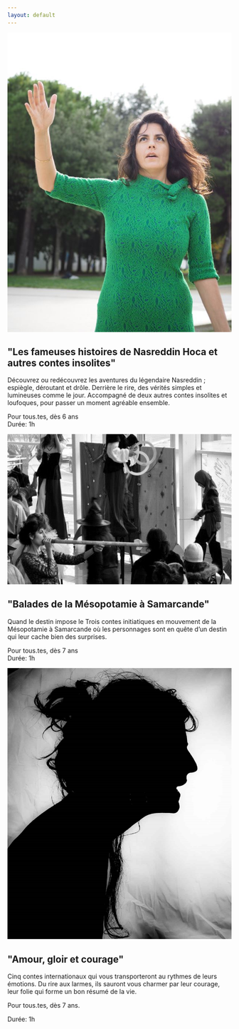 ```yaml
---
layout: default
---
```


<div class="spe">
<div class="un">
<img
src="./photo/PA250098.JPG"
alt="Affiche du spectacle"
class="img-un"
/>
</div>
<div class="deux">
<h2 class="titre-un">
"Les fameuses histoires de Nasreddin Hoca et autres contes insolites"
</h2>
<p>
Découvrez ou redécouvrez les aventures du légendaire Nasreddin ;
<br />
espiègle, déroutant et drôle. Derrière le rire, des vérités simples et
lumineuses comme le jour. Accompagné de deux autres contes insolites
et loufoques, pour passer un moment agréable ensemble.
</p>
<p>
Pour tous.tes, dès 6 ans <br />
Durée: 1h
</p>
</div>
<div class="trois">
<img
src="./photo/mo.jpg"
alt="Affiche du spectacle"
class="img-deux"
/>
</div>
<div class="quatre">
<h2 class="titre-deux">"Balades de la Mésopotamie à Samarcande"</h2>
<p>
Quand le destin impose le Trois contes initiatiques en mouvement de la
Mésopotamie à Samarcande où les personnages sont en quête d’un destin
qui leur cache bien des surprises.
</p>
<p>
Pour tous.tes, dès 7 ans <br />
Durée: 1h
</p>
</div>
<div class="cinq">
<img
src="./photo/affiche.JPG"
alt="Affiche du spectacle"
class="img-trois"
/>
</div>
<div class="six">
<h2 class="titre-trois">"Amour, gloir et courage"</h2>
<p>
Cinq contes internationaux qui vous transporteront au rythmes de leurs
émotions. Du rire aux larmes, ils sauront vous charmer par leur
courage, leur folie qui forme un bon résumé de la vie.
</p>

<p>Pour tous.tes, dès 7 ans.</p>
<p>Durée: 1h</p>
</div>
</div>
 
